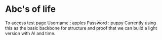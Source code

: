 # Abc's of life 
To access test page Username : apples 
                    Password : puppy
Currently using this as the basic backbone for structure and proof that we can build a light version with AI and time. 
